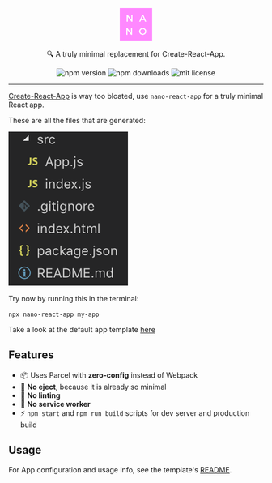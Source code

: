<p align="center">
  <img alt="nano logo" src="./static/logo.png" width="64">
</p>
<p align="center">
  🔍 A truly minimal replacement for Create-React-App.
</p>

<p align="center">
  <img alt="npm version" src="https://badgen.net/npm/v/nano-react-app">
  <img alt="npm downloads" src="https://badgen.net/npm/dt/nano-react-app">
  <img alt="mit license" src="https://badgen.net/npm/license/nano-react-app">
</p>

---

[Create-React-App](https://github.com/facebook/create-react-app) is way too bloated, use `nano-react-app` for a truly minimal React app.

These are all the files that are generated:

![file structure](./static/files.png)

Try now by running this in the terminal:

```
npx nano-react-app my-app
```

Take a look at the default app template [here](https://github.com/nano-react-app/template-js)

## Features

- 📦 Uses Parcel with **zero-config** instead of Webpack
- 🚫 **No eject**, because it is already so minimal
- 🚫 **No linting**
- 🚫 **No service worker**
- ⚡ `npm start` and `npm run build` scripts for dev server and production build

## Usage

For App configuration and usage info, see the template's [README](https://github.com/nano-react-app/template-js).
